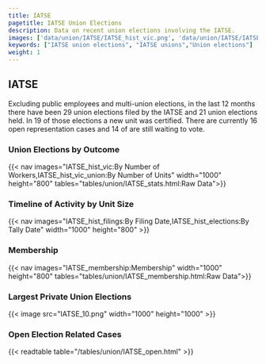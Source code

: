 ```yaml
---
title: IATSE
pagetitle: IATSE Union Elections
description: Data on recent union elections involving the IATSE.
images: ['data/union/IATSE/IATSE_hist_vic.png', 'data/union/IATSE/IATSE_hist_size.png', 'data/union/IATSE/IATSE_10.png']
keywords: ["IATSE union elections", "IATSE unions","Union elections"]
weight: 1
---
```

##  IATSE

Excluding public employees and multi-union elections, in the last 12 months there have been 29 union elections filed by the IATSE and 21 union elections held. In 19 of those elections a new unit was certified. There are currently 16 open representation cases and 14 of are still waiting to vote.

### Union Elections by Outcome
{{< nav images="IATSE_hist_vic:By Number of Workers,IATSE_hist_vic_union:By Number of Units" width="1000" height="800" tables="tables/union/IATSE_stats.html:Raw Data">}}

### Timeline of Activity by Unit Size
{{< nav images="IATSE_hist_filings:By Filing Date,IATSE_hist_elections:By Tally Date" width="1000" height="800" >}}

### Membership
{{< nav images="IATSE_membership:Membership" width="1000" height="800" tables="tables/union/IATSE_membership.html:Raw Data">}}

### Largest Private Union Elections
{{< image src="IATSE_10.png" width="1000" height="1000"  >}}

### Open Election Related Cases
{{< readtable table="/tables/union/IATSE_open.html" >}}

